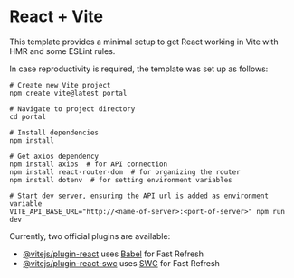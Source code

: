 # React + Vite

This template provides a minimal setup to get React working in Vite with HMR and some ESLint rules.

In case reproductivity is required, the template was set up as follows:

```shell
# Create new Vite project
npm create vite@latest portal

# Navigate to project directory
cd portal

# Install dependencies
npm install

# Get axios dependency
npm install axios  # for API connection
npm install react-router-dom  # for organizing the router
npm install dotenv  # for setting environment variables

# Start dev server, ensuring the API url is added as environment variable
VITE_API_BASE_URL="http://<name-of-server>:<port-of-server>" npm run dev
```

Currently, two official plugins are available:

- [@vitejs/plugin-react](https://github.com/vitejs/vite-plugin-react/blob/main/packages/plugin-react/README.md) uses [Babel](https://babeljs.io/) for Fast Refresh
- [@vitejs/plugin-react-swc](https://github.com/vitejs/vite-plugin-react-swc) uses [SWC](https://swc.rs/) for Fast Refresh

